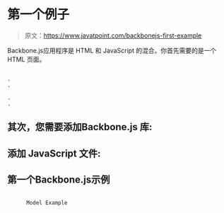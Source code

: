 # 第一个例子

> 原文：<https://www.javatpoint.com/backbonejs-first-example>

Backbone.js应用程序是 HTML 和 JavaScript 的混合。你首先需要的是一个 HTML 页面。

```

.  
.  

.  
.  

```

## 其次，您需要添加Backbone.js 库:

## 添加 JavaScript 文件:

## 第一个Backbone.js示例

```

      Model Example

```